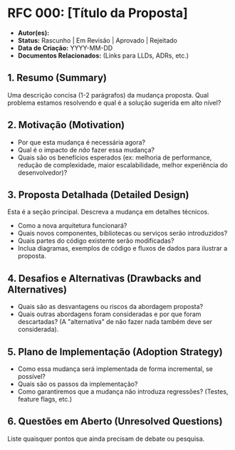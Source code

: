 # RFC 000: [Título da Proposta]

-   **Autor(es):**
-   **Status:** Rascunho | Em Revisão | Aprovado | Rejeitado
-   **Data de Criação:** YYYY-MM-DD
-   **Documentos Relacionados:** (Links para LLDs, ADRs, etc.)

## 1. Resumo (Summary)

Uma descrição concisa (1-2 parágrafos) da mudança proposta. Qual problema estamos resolvendo e qual é a solução sugerida em alto nível?

## 2. Motivação (Motivation)

-   Por que esta mudança é necessária agora?
-   Qual é o impacto de *não* fazer essa mudança?
-   Quais são os benefícios esperados (ex: melhoria de performance, redução de complexidade, maior escalabilidade, melhor experiência do desenvolvedor)?

## 3. Proposta Detalhada (Detailed Design)

Esta é a seção principal. Descreva a mudança em detalhes técnicos.
-   Como a nova arquitetura funcionará?
-   Quais novos componentes, bibliotecas ou serviços serão introduzidos?
-   Quais partes do código existente serão modificadas?
-   Inclua diagramas, exemplos de código e fluxos de dados para ilustrar a proposta.

## 4. Desafios e Alternativas (Drawbacks and Alternatives)

-   Quais são as desvantagens ou riscos da abordagem proposta?
-   Quais outras abordagens foram consideradas e por que foram descartadas? (A "alternativa" de não fazer nada também deve ser considerada).

## 5. Plano de Implementação (Adoption Strategy)

-   Como essa mudança será implementada de forma incremental, se possível?
-   Quais são os passos da implementação?
-   Como garantiremos que a mudança não introduza regressões? (Testes, feature flags, etc.)

## 6. Questões em Aberto (Unresolved Questions)

Liste quaisquer pontos que ainda precisam de debate ou pesquisa. 